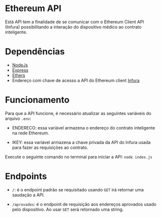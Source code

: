 # Ethereum API

Está API tem a finalidade de se comunicar com o Ethereum Client API (Infura) possibilitando a interação do dispositivo médico ao contrato inteligente.

# Dependências

* [NodeJs](https://nodejs.org/en)
* [Express](https://expressjs.com)
* [Ethers](https://ethers.org) 
* Endereço com chave de acesso a API do Ethereum client [Infura](https://www.infura.io)

# Funcionamento

Para que a API funcione, é necessário atualizar as seguintes variáveis do arquivo ```.env```:

* ENDERECO: essa variável armazena o endereço do contrato inteligente na rede Ethereum.

* IKEY: essa variável armazena a chave privada da API do Infura usada para fazer as requisições ao contrato.

Execute o seguinte comando no terminal para iniciar a API:
```node index.js```

# Endpoints

* ```/```: é o endpoint padrão se requisitado usando ```GET``` irá retornar uma saudação a API.

* ```/aprovados```: é o endpoint de requisição aos endereços aprovados usado pelo dispositivo. Ao usar ```GET``` será retornado uma string.